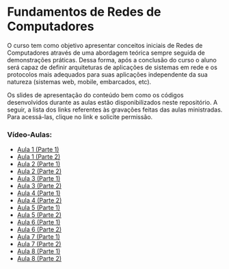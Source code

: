 # Fundamentos de Redes de Computadores
O curso tem como objetivo apresentar conceitos iniciais de Redes de Computadores através de uma abordagem teórica sempre seguida de demonstrações práticas. 
Dessa forma, após a conclusão do curso o aluno será capaz de definir arquiteturas de aplicações de sistemas em rede e os protocolos mais adequados para suas aplicações independente da sua natureza (sistemas web, mobile, embarcados, etc).

Os slides de apresentação do conteúdo bem como os códigos desenvolvidos durante as aulas estão disponibilizados neste repositório. A seguir, a lista dos links referentes às gravações feitas das aulas ministradas. Para acessá-las, clique no link e solicite permissão.

### Vídeo-Aulas:
* [Aula 1 (Parte 1)](https://drive.google.com/file/d/1w1eeQrmR8S9J6YJXT0hLVo0z7EaAXALm/view?usp=sharing)
* [Aula 1 (Parte 2)](https://drive.google.com/file/d/1yrZjSz5ZoTPA-8Gpc0ZDyZqZGdiLWUH2/view?usp=sharing)
* [Aula 2 (Parte 1)](https://drive.google.com/file/d/1Kq_Ndkwp1D6I4xPy4UKKPwuY1aCljz9I/view?usp=sharing)
* [Aula 2 (Parte 2)](https://drive.google.com/file/d/1nAW0bbGbFao9hKYZOv_gVN_LzlQJ9jeV/view?usp=sharing)
* [Aula 3 (Parte 1)](https://drive.google.com/file/d/1OdbOMUUSwY78ETzjjSdchPrYBYuoKFxZ/view?usp=sharing)
* [Aula 3 (Parte 2)](https://drive.google.com/file/d/1OL2UYB8KtoDYxb5_22v1Up05LeYJtEYZ/view?usp=sharing)
* [Aula 4 (Parte 1)](https://drive.google.com/file/d/1xJtAci2rIXU6bL6TGo51zcQZn1LKJ-8A/view?usp=sharing)
* [Aula 4 (Parte 2)](https://drive.google.com/file/d/1PEHwEwR19c-OCyOPxtYGzJi2QI5ZJEut/view?usp=sharing)
* [Aula 5 (Parte 1)](https://drive.google.com/file/d/1Wqaoy1tbVPEFrwzq5FQZauQerZmwmbZv/view?usp=sharing)
* [Aula 5 (Parte 2)](https://drive.google.com/file/d/1ouDo8XmpAaV3A2-GwuVwshKABuTAzY-A/view?usp=sharing)
* [Aula 6 (Parte 1)](https://drive.google.com/file/d/10P0TDX0vnre1oS_BCP-JhwLxzAMnyFqu/view?usp=sharing)
* [Aula 6 (Parte 2)](https://drive.google.com/file/d/19U9ML208T2Uy7dBpFcTgNAh4SfiHbgLw/view?usp=sharing)
* [Aula 7 (Parte 1)](https://drive.google.com/file/d/1qCpMp4aPU3QsnOYU2CncHEtCqXXBXlv_/view?usp=sharing)
* [Aula 7 (Parte 2)](https://drive.google.com/file/d/10N2c1v946dNuUf5B8gfkXVFq3uaaXvTQ/view?usp=sharing)
* [Aula 8 (Parte 1)](https://drive.google.com/file/d/1ZIA1IuQlLUQYk_uAPdE5nqAdawFLe5ms/view?usp=sharing)
* [Aula 8 (Parte 2)](https://drive.google.com/file/d/1SNb4_MNHumeifjCOu-cx5pIwSuYe9KmH/view?usp=sharing)
